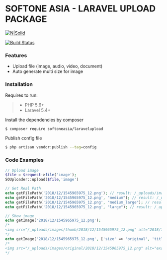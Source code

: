 # SOFTONE ASIA - LARAVEL UPLOAD PACKAGE

[![N|Solid](https://images.careerbuilder.vn/employer_folders/lot8/207078/112258softone_jpg.jpg)](https://nodesource.com/products/nsolid)

[![Build Status](https://travis-ci.org/joemccann/dillinger.svg?branch=master)](https://travis-ci.org/joemccann/dillinger)

### Features

  - Upload file (image, audio, video, document)
  - Auto generate multi size for image

### Installation

Requires to run:
> + PHP 5.6+
> + Laravel 5.4+


Install the dependencies by composer

```sh
$ composer require softoneasia/laravelupload
```

Publish config file

```sh
$ php artisan vendor:publish --tag=config
```

### Code Examples

```php
// Upload image
$file = $request->file('image');
SOUploader::upload($file,'image')

// Get Real Path
echo getFilePath('2018/12/1545965975_12.png'); // result: /_uploads/images/thumb/2018/12/1545965975_12.png
echo getFilePath('2018/12/1545965975_12.png', "medium"); // result: /_uploads/images/medium/2018/12/1545965975_12.png
echo getFilePath('2018/12/1545965975_12.png', "medium_large"); // result: /_uploads/images/medium_large/2018/12/1545965975_12.png
echo getFilePath('2018/12/1545965975_12.png', "large"); // result: /_uploads/images/large/2018/12/1545965975_12.png

// Show image
echo getImage('2018/12/1545965975_12.png');   
/*
<img src="/_uploads/images/thumb/2018/12/1545965975_12.png" alt="2018/12/1545965975_12.png" title="2018/12/1545965975_12.png" class="">
*/
echo getImage('2018/12/1545965975_12.png', ['size' => 'original', 'title'=>'example title', 'class' => 'img']);
/*
<img src="/_uploads/images/original/2018/12/1545965975_12.png" alt="example title" title="example title" class="img">
*/

